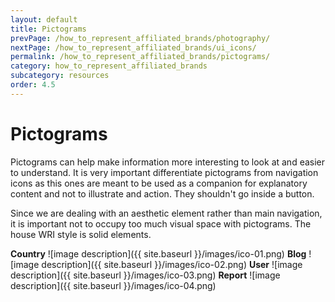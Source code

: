 ```yaml
---
layout: default
title: Pictograms
prevPage: /how_to_represent_affiliated_brands/photography/
nextPage: /how_to_represent_affiliated_brands/ui_icons/
permalink: /how_to_represent_affiliated_brands/pictograms/
category: how_to_represent_affiliated_brands
subcategory: resources
order: 4.5
---
```


# Pictograms

Pictograms can help make information more interesting to look at and easier to
understand. It is very important differentiate pictograms from navigation icons as this ones
are meant to be used as a companion for explanatory content and not to illustrate and
action. They shouldn't go inside a button.

Since we are dealing with an aesthetic element rather than main navigation, it is important
not to occupy too much visual space with pictograms. The house WRI style is solid
elements.

<span class="pictograms-list">
	<span class="icon">
		<strong class="ttl-line">Country</strong>
		<span class="ico">
			![image description]({{ site.baseurl }}/images/ico-01.png)
		</span>
	</span>
	<span class="icon">
		<strong class="ttl-line">Blog</strong>
		<span class="ico">
			![image description]({{ site.baseurl }}/images/ico-02.png)
		</span>
	</span>
	<span class="icon">
		<strong class="ttl-line">User</strong>
		<span class="ico">
			![image description]({{ site.baseurl }}/images/ico-03.png)
		</span>
	</span>
	<span class="icon">
		<strong class="ttl-line">Report</strong>
		<span class="ico">
			![image description]({{ site.baseurl }}/images/ico-04.png)
		</span>
	</span>
</span>
